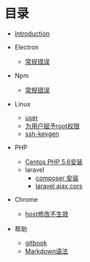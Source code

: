 # 目录

* [Introduction](README.md)



* Electron 
     * [常规错误](electron/init.md)

* Npm 
     * [常规错误](npm/error.md)

* Linux 
     * [user](linux/user.md)
     * [为用户赋予root权限](linux/user-to-root.md)
     * [ssh-keygen](linux/ssh-keygen.md)


* PHP 
     * [Centos PHP 5.6安装](php/php-5.6.md)
     * laravel
        * [composer 安装](php/laravel/composer.md)
        * [laravel ajax cors ](php/laravel/ajax-cors.md)

* Chrome 
     * [host修改不生效](chrome/hosts.md)

* 帮助
     * [gitbook](help/gitbook.md)
     * [Markdown语法](help/markdown.md)

